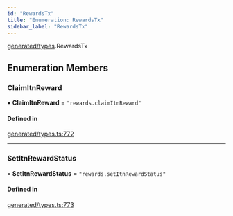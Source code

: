 ```yaml
---
id: "RewardsTx"
title: "Enumeration: RewardsTx"
sidebar_label: "RewardsTx"
---
```


[generated/types](../../../../modules/Generated/Types/Types.md).RewardsTx

## Enumeration Members

### ClaimItnReward

• **ClaimItnReward** = ``"rewards.claimItnReward"``

#### Defined in

[generated/types.ts:772](https://github.com/PolymeshAssociation/polymesh-sdk/blob/49a0066c3/src/generated/types.ts#L772)

___

### SetItnRewardStatus

• **SetItnRewardStatus** = ``"rewards.setItnRewardStatus"``

#### Defined in

[generated/types.ts:773](https://github.com/PolymeshAssociation/polymesh-sdk/blob/49a0066c3/src/generated/types.ts#L773)
